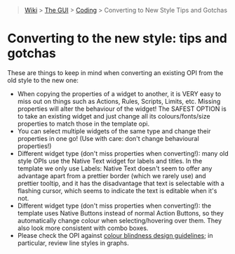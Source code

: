 > [Wiki](Home) > [The GUI](The-GUI) > [Coding](GUI-Coding) > Converting to New Style Tips and Gotchas

# Converting to the new style: tips and gotchas
These are things to keep in mind when converting an existing OPI from the old style to the new one:

* When copying the properties of a widget to another, it is VERY easy to miss out on things such as Actions, Rules, Scripts, Limits, etc. Missing properties will alter the behaviour of the widget! The SAFEST OPTION is to take an existing widget and just change all its colours/fonts/size properties to match those in the template opi.
* You can select multiple widgets of the same type and change their properties in one go! (Use with care: don't change behavioural properties!)
* Different widget type (don't miss properties when converting!): many old style OPIs use the Native Text widget for labels and titles. In the template we only use Labels: Native Text doesn't seem to offer any advantage apart from a prettier border (which we rarely use) and prettier tooltip, and it has the disadvantage that text is selectable with a flashing cursor, which seems to indicate the text is editable when it's not.
* Different widget type (don't miss properties when converting!): the template uses Native Buttons instead of normal Action Buttons, so they automatically change colour when selecting/hovering over them. They also look more consistent with combo boxes.
* Please check the OPI against [colour blindness design guidelines](Designing-for-Colour-Blindness); in particular, review line styles in graphs.

